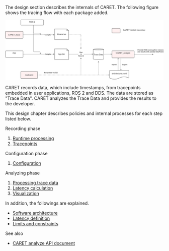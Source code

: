 The design section describes the internals of CARET.
The following figure shows the tracing flow with each package added.

![architecture](../imgs/design.drawio.png)

CARET records data, which include timestamps, from tracepoints embedded in user applications, ROS 2 and DDS.
The data are stored as "Trace Data".
CARET analyzes the Trace Data and provides the results to the developer.

This design chapter describes policies and internal processes for each step listed below.

Recording phase

1. [Runtime processing](./runtime_processing/)
1. [Tracepoints](./trace_points/)

Configuration phase

1. [Configuration](./configuration/)

Analyzing phase

1. [Processing trace data](./processing_trace_data/)
1. [Latency calculation](./latency_definitions/)
1. [Visualization](./visualizations/)

In addition, the followings are explained.

- [Software architecture](./software_architecture/)
- [Latency definition](./latency_definitions/)
- [Limits and constraints](./latency_definitions/)

See also

- [CARET analyze API document](https://tier4.github.io/CARET_analyze/)
